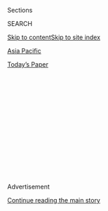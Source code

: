 <div id="app">

<div>

<div>

<div>

<div class="NYTAppHideMasthead css-1q2w90k e1suatyy0">

<div class="section css-ui9rw0 e1suatyy2">

<div class="css-eph4ug er09x8g0">

<div class="css-6n7j50">

</div>

<span class="css-1dv1kvn">Sections</span>

<div class="css-10488qs">

<span class="css-1dv1kvn">SEARCH</span>

</div>

[Skip to content](#site-content)[Skip to site index](#site-index)

</div>

<div id="masthead-section-label" class="css-1wr3we4 eaxe0e00">

[Asia
Pacific](https://www.nytimes.com/section/world/asia)

</div>

<div class="css-10698na e1huz5gh0">

</div>

</div>

<div id="masthead-bar-one" class="section hasLinks css-15hmgas e1csuq9d3">

<div class="css-uqyvli e1csuq9d0">

</div>

<div class="css-1uqjmks e1csuq9d1">

</div>

<div class="css-9e9ivx">

[](https://myaccount.nytimes.com/auth/login?response_type=cookie&client_id=vi)

</div>

<div class="css-1bvtpon e1csuq9d2">

[Today’s
Paper](https://www.nytimes.com/section/todayspaper)

</div>

</div>

</div>

</div>

<div data-aria-hidden="false">

<div id="site-content" data-role="main">

<div>

<div class="css-1aor85t" style="opacity:0.000000001;z-index:-1;visibility:hidden">

<div class="css-1hqnpie">

<div class="css-epjblv">

<span class="css-17xtcya">[Asia
Pacific](/section/world/asia)</span><span class="css-x15j1o">|</span><span class="css-fwqvlz">South
Korean President’s Leadership Style Is Seen as Factor in
Scandal</span>

</div>

<div class="css-k008qs">

<div class="css-1iwv8en">

<span class="css-18z7m18"></span>

<div>

</div>

</div>

<span class="css-1n6z4y">https://nyti.ms/2epM3vj</span>

<div class="css-1705lsu">

<div class="css-4xjgmj">

<div class="css-4skfbu" data-role="toolbar" data-aria-label="Social Media Share buttons, Save button, and Comments Panel with current comment count" data-testid="share-tools">

  - 
  - 
  - 
  - 
    
    <div class="css-6n7j50">
    
    </div>

  - 

</div>

</div>

</div>

</div>

</div>

</div>

<div class="css-13pd83m">

</div>

<div id="top-wrapper" class="css-1sy8kpn">

<div id="top-slug" class="css-l9onyx">

Advertisement

</div>

[Continue reading the main
story](#after-top)

<div class="ad top-wrapper" style="text-align:center;height:100%;display:block;min-height:250px">

<div id="top" class="place-ad" data-position="top" data-size-key="top">

</div>

</div>

<div id="after-top">

</div>

</div>

<div id="sponsor-wrapper" class="css-1hyfx7x">

<div id="sponsor-slug" class="css-19vbshk">

Supported by

</div>

[Continue reading the main
story](#after-sponsor)

<div id="sponsor" class="ad sponsor-wrapper" style="text-align:center;height:100%;display:block">

</div>

<div id="after-sponsor">

</div>

</div>

<div class="css-1vkm6nb ehdk2mb0">

# South Korean President’s Leadership Style Is Seen as Factor in Scandal

</div>

<div class="css-79elbk" data-testid="photoviewer-wrapper">

<div class="css-z3e15g" data-testid="photoviewer-wrapper-hidden">

</div>

<div class="css-1a48zt4 ehw59r15" data-testid="photoviewer-children">

![<span class="css-16f3y1r e13ogyst0" data-aria-hidden="true">President
Park Geun-hye of South Korea bowed in apology as she delivered an
address to the
nation.</span><span class="css-cnj6d5 e1z0qqy90" itemprop="copyrightHolder"><span class="css-1ly73wi e1tej78p0">Credit...</span><span><span>Yonhap/European
Pressphoto
Agency</span></span></span>](https://static01.nyt.com/images/2016/11/12/world/12PARK/12PARK-articleLarge.jpg?quality=75&auto=webp&disable=upscale)

</div>

</div>

<div class="css-xt80pu e12qa4dv0">

<div class="css-18e8msd">

<div class="css-vp77d3 epjyd6m0">

<div class="css-1baulvz">

By [<span class="css-1baulvz last-byline" itemprop="name">Choe
Sang-Hun</span>](http://www.nytimes.com/by/choe-sang-hun)

</div>

</div>

  - Nov. 11,
    2016

  - 
    
    <div class="css-4xjgmj">
    
    <div class="css-d8bdto" data-role="toolbar" data-aria-label="Social Media Share buttons, Save button, and Comments Panel with current comment count" data-testid="share-tools">
    
      - 
      - 
      - 
      - 
        
        <div class="css-6n7j50">
        
        </div>
    
      - 
    
    </div>
    
    </div>

</div>

</div>

<div class="section meteredContent css-1r7ky0e" name="articleBody" itemprop="articleBody">

<div class="css-1fanzo5 StoryBodyCompanionColumn">

<div class="css-53u6y8">

SEOUL, South Korea — A police detective who worked in the South Korean
president’s office filed a report in 2014 accusing relatives and
associates of an unofficial presidential adviser of meddling in state
affairs.

He was promptly reassigned.

That was just the start of his troubles. After a newspaper reported some
of his findings, the detective, Park Kwan-cheon, who worked as an
anti-graft watchdog, was charged with leaking government documents.
President Park Geun-hye, who is not related to Mr. Park, accused him of
“undermining national discipline.” He was convicted and spent 16
months in prison.

To opponents of the president, the case confirms that she is just like
her father, the military dictator Park Chung-hee: an isolated,
authoritarian leader who uses state power against critics while shielded
by a small coterie of advisers.

Mr. Park is not the only official who paid for raising alarms about the
adviser, Choi Soon-sil, a longtime friend of the president who is at the
center of the
[scandal](http://www.nytimes.com/2016/11/06/world/asia/south-koreans-ashamed-over-les-secretive-adviser.html)
crippling her administration. Other officials were demoted or forced to
resign. At least two people, including a journalist, were prosecuted for
spreading rumors that Ms. Park had a relationship with Ms. Choi’s
ex-husband.

</div>

</div>

<div class="css-1fanzo5 StoryBodyCompanionColumn">

<div class="css-53u6y8">

As the scandal grows, even many older South Koreans who revere Ms.
Park’s father — and who were crucial to her election victory in 2012 —
have turned against her. Her approval numbers have dropped to record
lows, and crowds of protesters have called on her to resign. A large
demonstration in Seoul was expected on Saturday.

“In the end, she turned out to be a dunderhead who couldn’t even
separate public affairs from private friendships,” said Kim Ky-baek, 64,
who runs a nationalist website, Minjokcorea. “What so disappointed
conservatives like me is that she tainted her father’s name, rather than
honoring it.”

Prosecutors have charged Ms. Choi with leveraging her ties to Ms. Park
to extort millions from South Korean businesses; they have also charged
one aide to Ms. Park with helping her to do so. News reports have said
that Ms. Choi held considerable sway in the presidential Blue House and
the Ministry of Culture, Sports and Tourism, despite having no official
post or background in policy. Ms. Park has said only that Ms. Choi
edited some of her speeches.

In addition, Ms. Choi’s background — her father, who was also close to
Ms. Park, led a fringe religious sect — has led many South Koreans to
conclude that Ms. Choi wielded a sort of cultlike control over the
president. Ms. Park denied this.

Such colorful accusations aside, the notion that Ms. Park relies too
heavily on a few trusted aides — one of whom might one day betray her,
like the intelligence chief who assassinated her father in 1979 — has
been part of South Korean political discussion for years. A former
cabinet minister recently compared her advisers to cockroaches, saying
that they operated in the shadows.

</div>

</div>

<div class="css-1fanzo5 StoryBodyCompanionColumn">

<div class="css-53u6y8">

Ms. Park’s detached leadership style may have encouraged such
speculation. She holds just one news conference a year. Even after
apologizing on Nov. 4 for the Choi scandal and agreeing to be questioned
by investigators if asked, she took no questions from reporters. Some of
her senior presidential aides said that they have never had a one-on-one
policy meeting with Ms. Park.

Her government’s zealous pursuit of ideological opponents has also
invited comparisons to her father’s rule. In 2014, it forced a small
left-wing party to disband, on the grounds that it subscribed to North
Korean ideology. A performance artist was indicted over graffiti
directed toward Ms. Park that read “sayonara,” the Japanese word for
goodbye.

In 2014, a Japanese reporter, Tatsuya Kato, was charged with defamation
for reporting rumors that Ms. Park and Ms. Choi’s husband, himself a
former parliamentary aide for Ms. Park, had been engaged in a romantic
liaison during the sinking of a ferry that killed hundreds of students.
[Mr. Kato was later
acquitted](http://www.nytimes.com/2015/12/18/world/asia/south-korea-park-geun-hye-defamation-verdict.html),
but in 2015, a South Korean activist was imprisoned for [scattering
leaflets that carried the same
rumor](http://www.nytimes.com/2016/03/06/world/asia/defamation-laws-south-korea-critics-press-freedom.html).

And officials like Mr. Park, the former police officer, have paid a
price for investigating Ms. Choi or her family. In 2013, two officials
at the culture and sports ministry who pursued accusations that her
family interfered in the affairs of an equestrian association — Ms.
Choi’s daughter is an equestrian — were banished to obscure positions
and later resigned.

This summer, Lee Seok-su, a senior government auditor appointed by Ms.
Park to monitor the president’s relatives and associates, was forced to
resign after looking into corruption allegations involving Ms. Choi and
presidential aides. Several aides sued journalists in 2014 for reporting
similar allegations involving them and Ms. Choi’s husband. One of those
aides was recently arrested on charges of passing on classified
presidential documents to Ms. Choi.

Prosecutors are [being pressured to expand their
inquiry](http://www.nytimes.com/2016/11/04/world/asia/south-korea-park-geun-hye-investigation.html)
to include Ms. Park. In July last year, she invited 17 senior South
Korean executives to the Blue House, and it has been suggested in
domestic news media that she may have asked them to donate to
foundations controlled by Ms. Choi.

Ms. Park’s office denied any wrongdoing tied to the meetings. It said it
could not comment on matters under prosecutors’ investigation but added
that many news reports were speculative.

</div>

</div>

<div class="css-1fanzo5 StoryBodyCompanionColumn">

<div class="css-53u6y8">

Ms. Park has apologized twice for the Choi scandal in televised
speeches, saying that she had let her guard down with a trusted friend.
But she did not say whether she knew about Ms. Choi’s alleged extortion.

On the day of her second speech, however, new evidence emerged that her
administration had put heavy-handed pressure on businesses in the past.
MBN, a cable news channel, broadcast a recording of a 2013 telephone
conversation in which a presidential aide told an executive at CJ, a
food and entertainment conglomerate, that Ms. Park wanted its vice
chairwoman to resign for reasons he did not specify. “We want her to
quit,” the aide said. “What more explanation do you need?”

That recording, too, raised memories of South Korea’s authoritarian
past. One of the military dictators who succeeded Ms. Park’s father,
Chun Doo-hwan, forced businesses to donate to a foundation under his
control in the 1980s. Big business in South Korea remain vulnerable to
political manipulation because of their murky corporate governance, said
Kim Sang-jo, an economist at Hansung University in Seoul.

“What people find so outrageous and anachronistic is that a similar
thing is still happening in South Korea 30 years later,” Mr. Kim said.

In a bid to regain public trust, Ms. Park recently agreed to [cede some
power to a prime
minister](http://www.nytimes.com/2016/11/08/world/asia/south-korea-park-choi-scandal-parliament.html)
chosen by the opposition-dominated Parliament. But such moves have
failed to defuse the scandal. Large protests denouncing Ms. Park have
been held in central Seoul on a weekly basis.

“Poetic justice is what comes to mind,” Mr. Park, the former police
officer who investigated Ms. Choi’s family in 2014, recently told
reporters.

</div>

</div>

</div>

<div>

</div>

<div>

</div>

<div>

</div>

<div>

<div id="bottom-wrapper" class="css-1ede5it">

<div id="bottom-slug" class="css-l9onyx">

Advertisement

</div>

[Continue reading the main
story](#after-bottom)

<div id="bottom" class="ad bottom-wrapper" style="text-align:center;height:100%;display:block;min-height:90px">

</div>

<div id="after-bottom">

</div>

</div>

</div>

</div>

</div>

## Site Index

<div>

</div>

## Site Information Navigation

  - [© <span>2020</span> <span>The New York Times
    Company</span>](https://help.nytimes.com/hc/en-us/articles/115014792127-Copyright-notice)

<!-- end list -->

  - [NYTCo](https://www.nytco.com/)
  - [Contact
    Us](https://help.nytimes.com/hc/en-us/articles/115015385887-Contact-Us)
  - [Work with us](https://www.nytco.com/careers/)
  - [Advertise](https://nytmediakit.com/)
  - [T Brand Studio](http://www.tbrandstudio.com/)
  - [Your Ad
    Choices](https://www.nytimes.com/privacy/cookie-policy#how-do-i-manage-trackers)
  - [Privacy](https://www.nytimes.com/privacy)
  - [Terms of
    Service](https://help.nytimes.com/hc/en-us/articles/115014893428-Terms-of-service)
  - [Terms of
    Sale](https://help.nytimes.com/hc/en-us/articles/115014893968-Terms-of-sale)
  - [Site
    Map](https://spiderbites.nytimes.com)
  - [Help](https://help.nytimes.com/hc/en-us)
  - [Subscriptions](https://www.nytimes.com/subscription?campaignId=37WXW)

</div>

</div>

</div>

</div>
